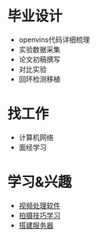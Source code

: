 # 毕业设计
* openvins代码详细梳理
* 实验数据采集
* 论文初稿撰写
* 对比实验
* 回环检测移植

# 找工作
* 计算机网络
* 面经学习

# 学习&兴趣
* [视频处理软件](https://www.bilibili.com/video/BV1ut411S7j7?p=1&vd_source=16d2a5d2fd87591e8453c2b777cfe9af)
* [拍摄技巧学习](https://www.bilibili.com/video/BV1pv411H78e?p=1&vd_source=16d2a5d2fd87591e8453c2b777cfe9af)
* [搭建服务器]()
